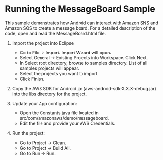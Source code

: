Running the MessageBoard Sample
============================================
This sample demonstrates how Android can interact with Amazon SNS and Amazon SQS to create a message board.  For a detailed description of the code, open and read the MessageBoard.html file.

1. Import the project into Eclipse 
   * Go to File -> Import.  Import Wizard will open.
   * Select General -> Existing Projects into Workspace.  Click Next.
   * In Select root directory, browse to samples directory.  List of all samples projects will appear.
   * Select the projects you want to import
   * Click Finish.

2. Copy the AWS SDK for Android jar (aws-android-sdk-X.X.X-debug.jar) into the libs directory for the project. 

2. Update your App configuration:
   * Open the Constants.java file located in src/com/amazonaws/demo/messageboard.
   * Edit the file and provide your AWS Credentials.

3. Run the project:
   * Go to Project ->  Clean.
   * Go to Project ->  Build All.
   * Go to Run -> Run.



